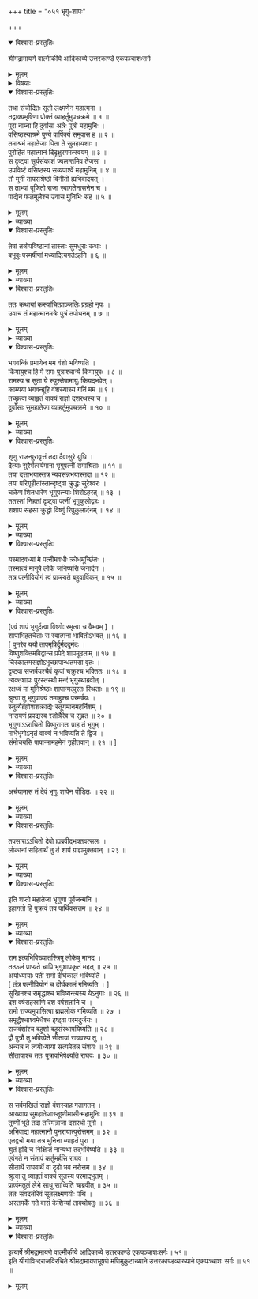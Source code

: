 +++
title = "०५१ भृगु-शापः"

+++

<details open><summary>विश्वास-प्रस्तुतिः</summary>

श्रीमद्रामायणे वाल्मीकीये आदिकाव्ये उत्तरकाण्डे एकपञ्चाशःसर्गः
</details>

<details><summary>मूलम्</summary>

श्रीमद्रामायणे वाल्मीकीये आदिकाव्ये उत्तरकाण्डे एकपञ्चाशःसर्गः
</details>

<details><summary>विषयाः</summary>

चातुर्मास्य-नियम-निर्वर्तनाय वसिष्ठाश्रम-वासिनि सति दुर्वाससि  
दशरथेनतं प्रति रामादि-संबन्धि-भविष्यद्-वृत्तान्त-निवेदन-प्रार्थने  
तेन संप्रति रामस्य भृगु-शापेन सीता-वियोगस्यावश्यं-भावित्व-कथन-निवेदनेन  
सुमन्त्रेण सौमित्रि-समाश्वासनम् ॥ १ ॥
</details>

<details open><summary>विश्वास-प्रस्तुतिः</summary>

तथा संचोदितः सूतो लक्ष्मणेन महात्मना ।  
तद्वाक्यमृषिणा प्रोक्तं व्याहर्तुमुपचक्रमे ॥ १ ॥  
पुरा नाम्ना हि दुर्वासा अत्रेः पुत्रो महामुनिः ।  
वसिष्ठस्याश्रमे पुण्ये वार्षिक्यं समुवास ह ॥ २ ॥  
तमाश्रमं महातेजाः पिता ते सुमहायशाः ।  
पुरोहितं महात्मानं दिदृक्षुरगमत्स्वयम् ॥ ३ ॥  
स दृष्ट्वा सूर्यसंकाशं ज्वलन्तमिव तेजसा ।  
उपविष्टं वसिष्ठस्य सव्यपार्श्वे महामुनिम् ॥ ४ ॥  
तौ मुनी तापसश्रेष्ठौ विनीतो ह्यभिवादयत् ।  
स ताभ्यां पूजितो राजा स्वागतेनासनेन च ।  
पाद्येन फलमूलैश्च उवास मुनिभिः सह ॥ ५ ॥
</details>

<details><summary>मूलम्</summary>

तथा संचोदितः सूतो लक्ष्मणेन महात्मना ।  
तद्वाक्यमृषिणा प्रोक्तं व्याहर्तुमुपचक्रमे ॥ १ ॥  
पुरा नाम्ना हि दुर्वासा अत्रेः पुत्रो महामुनिः ।  
वसिष्ठस्याश्रमे पुण्ये वार्षिक्यं समुवास ह ॥ २ ॥  
तमाश्रमं महातेजाः पिता ते सुमहायशाः ।  
पुरोहितं महात्मानं दिदृक्षुरगमत्स्वयम् ॥ ३ ॥  
स दृष्ट्वा सूर्यसंकाशं ज्वलन्तमिव तेजसा ।  
उपविष्टं वसिष्ठस्य सव्यपार्श्वे महामुनिम् ॥ ४ ॥  
तौ मुनी तापसश्रेष्ठौ विनीतो ह्यभिवादयत् ।  
स ताभ्यां पूजितो राजा स्वागतेनासनेन च ।  
पाद्येन फलमूलैश्च उवास मुनिभिः सह ॥ ५ ॥
</details>

<details><summary>व्याख्या</summary>

पुरा वार्षिक्यं वर्षासु भवं चातुर्मास्यनियममुद्दिश्योवास दुर्वासा हीति नाम्ना ॥२-५ ॥
</details>

<details open><summary>विश्वास-प्रस्तुतिः</summary>

तेषां तत्रोपविष्टानां तास्ताः सुमधुराः कथाः ।  
बभूवुः परमर्षीणां मध्यादित्यगतेऽहनि ॥ ६ ॥
</details>

<details><summary>मूलम्</summary>

तेषां तत्रोपविष्टानां तास्ताः सुमधुराः कथाः ।  
बभूवुः परमर्षीणां मध्यादित्यगतेऽहनि ॥ ६ ॥
</details>

<details><summary>व्याख्या</summary>

मध्यादित्यगते मध्यगतादित्ययुक्त इत्यर्थः । मध्याह्न इति फलितार्थः ॥ ६ ॥
</details>

<details open><summary>विश्वास-प्रस्तुतिः</summary>

ततः कथायां कस्यांचित्प्राञ्जलिः प्रग्रहो नृपः ।  
उवाच तं महात्मानमत्रेः पुत्रं तपोधनम् ॥ ७ ॥
</details>

<details><summary>मूलम्</summary>

ततः कथायां कस्यांचित्प्राञ्जलिः प्रग्रहो नृपः ।  
उवाच तं महात्मानमत्रेः पुत्रं तपोधनम् ॥ ७ ॥
</details>

<details><summary>व्याख्या</summary>

प्रग्रहः सविनय इत्यर्थः ॥ ७ ॥
</details>

<details open><summary>विश्वास-प्रस्तुतिः</summary>

भगवन्किं प्रमाणेन मम वंशो भविष्यति ।  
किमायुश्च हि मे रामः पुत्राश्चान्ये किमायुषः ॥ ८ ॥  
रामस्य च सुता ये स्युस्तेषामायुः कियद्भवेत् ।  
काम्यया भगवन्ब्रूहि वंशस्यास्य गतिं मम ॥ ९ ॥  
तच्छ्रुत्वा व्याहृतं वाक्यं राज्ञो दशरथस्य च ।  
दुर्वासाः सुमहातेजा व्याहर्तुमुपचक्रमे ॥ १० ॥
</details>

<details><summary>मूलम्</summary>

भगवन्किं प्रमाणेन मम वंशो भविष्यति ।  
किमायुश्च हि मे रामः पुत्राश्चान्ये किमायुषः ॥ ८ ॥  
रामस्य च सुता ये स्युस्तेषामायुः कियद्भवेत् ।  
काम्यया भगवन्ब्रूहि वंशस्यास्य गतिं मम ॥ ९ ॥  
तच्छ्रुत्वा व्याहृतं वाक्यं राज्ञो दशरथस्य च ।  
दुर्वासाः सुमहातेजा व्याहर्तुमुपचक्रमे ॥ १० ॥
</details>

<details><summary>व्याख्या</summary>

किंप्रमाणेन उत ततोप्यधिकप्रमाणेनेत्यर्थः । किमायुश्च मे राम इति ॥ ८-१० ॥
</details>

<details open><summary>विश्वास-प्रस्तुतिः</summary>

शृणु राजन्पुरावृत्तं तदा दैवासुरे युधि ।  
दैत्याः सुरैर्भर्त्स्यमाना भृगुपत्नीं समाश्रिताः ॥ ११ ॥  
तया दत्ताभयास्तत्र न्यवसन्नभयास्तदा ॥ १२ ॥  
तया परिगृहीतांस्तान्दृष्ट्वा क्रुद्धः सुरेश्वरः ।  
चक्रेण शितधारेण भृगुपत्न्याः शिरोऽहरत् ॥ १३ ॥  
ततस्तां निहतां दृष्ट्वा पत्नीं भृगुकुलोद्वहः ।  
शशाप सहसा क्रुद्धो विष्णुं रिपुकुलार्दनम् ॥ १४ ॥
</details>

<details><summary>मूलम्</summary>

शृणु राजन्पुरावृत्तं तदा दैवासुरे युधि ।  
दैत्याः सुरैर्भर्त्स्यमाना भृगुपत्नीं समाश्रिताः ॥ ११ ॥  
तया दत्ताभयास्तत्र न्यवसन्नभयास्तदा ॥ १२ ॥  
तया परिगृहीतांस्तान्दृष्ट्वा क्रुद्धः सुरेश्वरः ।  
चक्रेण शितधारेण भृगुपत्न्याः शिरोऽहरत् ॥ १३ ॥  
ततस्तां निहतां दृष्ट्वा पत्नीं भृगुकुलोद्वहः ।  
शशाप सहसा क्रुद्धो विष्णुं रिपुकुलार्दनम् ॥ १४ ॥
</details>

<details><summary>व्याख्या</summary>

एवं पृष्टश्चिरायुष्ट्वं दुःखोपेतं शापवशादिति वक्तुं पीठिकामाह-शृणु राजन्नित्यादि ॥ ११-१४ ॥
</details>

<details open><summary>विश्वास-प्रस्तुतिः</summary>

यस्मादवध्यां मे पत्नीमवधीः क्रोधमूर्च्छितः ।  
तस्मात्त्वं मानुषे लोके जनिष्यसि जनार्दन ।  
तत्र पत्नीवियोगं त्वं प्राप्स्यते बहुवार्षिकम् ॥ १५ ॥
</details>

<details><summary>मूलम्</summary>

यस्मादवध्यां मे पत्नीमवधीः क्रोधमूर्च्छितः ।  
तस्मात्त्वं मानुषे लोके जनिष्यसि जनार्दन ।  
तत्र पत्नीवियोगं त्वं प्राप्स्यते बहुवार्षिकम् ॥ १५ ॥
</details>

<details><summary>व्याख्या</summary>

अवध्यां स्त्रीत्वादृषिपत्नीत्वाच्चेति भावः । बहुवार्षिकं कालमित्यर्थः ॥ १५ ॥
</details>

<details open><summary>विश्वास-प्रस्तुतिः</summary>

\[एवं शापं भृगुर्दत्वा विष्णोः स्मृत्वा च वैभवम् \] ।  
शापाभिहतचेताः स स्वात्मना भावितोऽभवत् ॥ १६ ॥  
\[ पुनरेव ययौ तापमृषिर्दुर्मददुर्मदः ।  
विष्णुशक्तिमविद्वान्स प्रपेदे शापमूढताम् ॥ १७ ॥  
चिरकालमसंज्ञोऽभूच्छापान्धतमसा वृतः ।  
दृष्ट्वा सप्तर्षयश्चैवं कृपां चक्रुश्च भक्तितः ॥ १८ ॥  
त्यक्तशापः पुरस्तस्थौ मन्दं भृगुरथाब्रवीत् ।  
रक्षध्वं मां मुनिश्रेष्ठाः शापान्मत्पुरतः स्थिताः ॥ १९ ॥  
श्रुत्वा तु भृगुवाक्यं तमाहुश्च परमर्षयः ।  
स्तुत्यैर्ब्रह्मेशशक्राद्यैः स्तूयमानमहर्निशम् ।  
नारायणं प्रपद्यस्व स्तोत्रैरेव च सुव्रत ॥ २० ॥  
भृगुणाऽऽराधितो विष्णुरागतः प्राह तं भृगुम् ।  
माभैभृगोऽनृतं वाक्यं न भविष्यति ते द्विज ।  
संमोचयसि पापान्मामहमेनं गृहीतवान् ॥ २१ ॥ \]
</details>

<details><summary>मूलम्</summary>

\[एवं शापं भृगुर्दत्वा विष्णोः स्मृत्वा च वैभवम् \] ।  
शापाभिहतचेताः स स्वात्मना भावितोऽभवत् ॥ १६ ॥  
\[ पुनरेव ययौ तापमृषिर्दुर्मददुर्मदः ।  
विष्णुशक्तिमविद्वान्स प्रपेदे शापमूढताम् ॥ १७ ॥  
चिरकालमसंज्ञोऽभूच्छापान्धतमसा वृतः ।  
दृष्ट्वा सप्तर्षयश्चैवं कृपां चक्रुश्च भक्तितः ॥ १८ ॥  
त्यक्तशापः पुरस्तस्थौ मन्दं भृगुरथाब्रवीत् ।  
रक्षध्वं मां मुनिश्रेष्ठाः शापान्मत्पुरतः स्थिताः ॥ १९ ॥  
श्रुत्वा तु भृगुवाक्यं तमाहुश्च परमर्षयः ।  
स्तुत्यैर्ब्रह्मेशशक्राद्यैः स्तूयमानमहर्निशम् ।  
नारायणं प्रपद्यस्व स्तोत्रैरेव च सुव्रत ॥ २० ॥  
भृगुणाऽऽराधितो विष्णुरागतः प्राह तं भृगुम् ।  
माभैभृगोऽनृतं वाक्यं न भविष्यति ते द्विज ।  
संमोचयसि पापान्मामहमेनं गृहीतवान् ॥ २१ ॥ \]
</details>

<details><summary>व्याख्या</summary>

शापाभिहतचेताः पश्चात्तापपरीतचित्त इत्यर्थः । स्वात्मना भावितो भगवच्छापनिवृत्त्यर्थं स्वस्वरूपमचिन्तयदित्यर्थः ॥ १६-२१ ॥
</details>

<details open><summary>विश्वास-प्रस्तुतिः</summary>

अर्चयामास तं देवं भृगुः शापेन पीडितः ॥ २२ ॥
</details>

<details><summary>मूलम्</summary>

अर्चयामास तं देवं भृगुः शापेन पीडितः ॥ २२ ॥
</details>

<details><summary>व्याख्या</summary>

पुनः शापेन शापमोघभयेन पीडितः सन् भृगुस्तं देवमर्चयामास ॥ २२ ॥
</details>

<details open><summary>विश्वास-प्रस्तुतिः</summary>

तपसाराऽऽधितो देवो ह्यब्रवीद्भक्तवत्सलः ।  
लोकानां सहितार्थं तु तं शापं ग्राह्यमुक्तवान् ॥ २३ ॥
</details>

<details><summary>मूलम्</summary>

तपसाराऽऽधितो देवो ह्यब्रवीद्भक्तवत्सलः ।  
लोकानां सहितार्थं तु तं शापं ग्राह्यमुक्तवान् ॥ २३ ॥
</details>

<details><summary>व्याख्या</summary>

तं शापं मनुष्यजन्मादिप्रापकं लोकानां संहितार्थं सम्यग्रावणवधरूपहितसंपादनार्थं । ग्राह्यं परिग्राह्यमेवेत्युक्तवान् ॥ २३ ॥
</details>

<details open><summary>विश्वास-प्रस्तुतिः</summary>

इति शप्तो महातेजा भृगुणा पूर्वजन्मनि ।  
इहागतो हि पुत्रत्वं तव पार्थिवसत्तम ॥ २४ ॥
</details>

<details><summary>मूलम्</summary>

इति शप्तो महातेजा भृगुणा पूर्वजन्मनि ।  
इहागतो हि पुत्रत्वं तव पार्थिवसत्तम ॥ २४ ॥
</details>

<details><summary>व्याख्या</summary>

पूर्वजन्मनि काश्यपात् विष्णुसंज्ञकोपेन्द्रावतारे ॥ २४ ॥
</details>

<details open><summary>विश्वास-प्रस्तुतिः</summary>

राम इत्यभिविख्यातस्त्रिषु लोकेषु मानद ।  
तत्फलं प्राप्यते चापि भृगुशापकृतं महत् ॥ २५ ॥  
अयोध्यायाः पती रामो दीर्घकालं भविष्यति ।  
\[ तंत्र पत्नीवियोगं च दीर्घकालं गमिष्यति । \]  
सुखिनश्च समृद्धाश्च भविष्यन्त्यस्य येऽनुगाः ॥ २६ ॥  
दश वर्षसहस्राणि दश वर्षशतानि च ।  
रामो राज्यमुपासित्वा ब्रह्मलोकं गमिष्यति ॥ २७ ॥  
समृद्धैश्चाश्वमेधैश्च इष्ट्वा परमदुर्जयः ।  
राजवंशांश्च बहुशो बहूसंस्थापयिष्यति ॥ २८ ॥  
द्वौ पुत्रौ तु भविष्येते सीतायां राघवस्य तु ।  
अन्यत्र न त्वयोध्यायां सत्यमेतन्न संशयः ॥ २९ ॥  
सीतायाश्च ततः पुत्रावभिषेक्ष्यति राघवः ॥ ३० ॥
</details>

<details><summary>मूलम्</summary>

राम इत्यभिविख्यातस्त्रिषु लोकेषु मानद ।  
तत्फलं प्राप्यते चापि भृगुशापकृतं महत् ॥ २५ ॥  
अयोध्यायाः पती रामो दीर्घकालं भविष्यति ।  
\[ तंत्र पत्नीवियोगं च दीर्घकालं गमिष्यति । \]  
सुखिनश्च समृद्धाश्च भविष्यन्त्यस्य येऽनुगाः ॥ २६ ॥  
दश वर्षसहस्राणि दश वर्षशतानि च ।  
रामो राज्यमुपासित्वा ब्रह्मलोकं गमिष्यति ॥ २७ ॥  
समृद्धैश्चाश्वमेधैश्च इष्ट्वा परमदुर्जयः ।  
राजवंशांश्च बहुशो बहूसंस्थापयिष्यति ॥ २८ ॥  
द्वौ पुत्रौ तु भविष्येते सीतायां राघवस्य तु ।  
अन्यत्र न त्वयोध्यायां सत्यमेतन्न संशयः ॥ २९ ॥  
सीतायाश्च ततः पुत्रावभिषेक्ष्यति राघवः ॥ ३० ॥
</details>

<details><summary>व्याख्या</summary>

तत्फलं पत्नीवियोगेनचिरकालवासरूपम् ॥ २५-३० ॥
</details>

<details open><summary>विश्वास-प्रस्तुतिः</summary>

स सर्वमखिलं राज्ञो वंशस्याह गतागतम् ।  
आख्याय सुमहातेजास्तूष्णीमासीन्महामुनिः ॥ ३१ ॥  
तूष्णीं भूते तदा तस्मिन्राजा दशरथो मुनौ ।  
अभिवाद्य महात्मानौ पुनरायात्पुरोत्तमम् ॥ ३२ ॥  
एतद्वचो मया तत्र मुनिना व्याहृतं पुरा ।  
श्रुतं हृदि च निक्षिप्तं नान्यथा तद्भविष्यति ॥ ३३ ॥  
एवंगते न संतापं कर्तुमर्हसि राघव ।  
सीतार्थे राघवार्थे वा दृढो भव नरोत्तम ॥ ३४ ॥  
श्रुत्वा तु व्याहृतं वाक्यं सुतस्य परमाद्भुतम् ।  
प्रहर्षमतुलं लेभे साधु साध्विति चाब्रवीत् ॥ ३५ ॥  
ततः संवदतोरेवं सूतलक्ष्मणयोः पथि ।  
अस्तमर्के गते वासं केशिन्यां तावथोषतुः ॥ ३६ ॥
</details>

<details><summary>मूलम्</summary>

स सर्वमखिलं राज्ञो वंशस्याह गतागतम् ।  
आख्याय सुमहातेजास्तूष्णीमासीन्महामुनिः ॥ ३१ ॥  
तूष्णीं भूते तदा तस्मिन्राजा दशरथो मुनौ ।  
अभिवाद्य महात्मानौ पुनरायात्पुरोत्तमम् ॥ ३२ ॥  
एतद्वचो मया तत्र मुनिना व्याहृतं पुरा ।  
श्रुतं हृदि च निक्षिप्तं नान्यथा तद्भविष्यति ॥ ३३ ॥  
एवंगते न संतापं कर्तुमर्हसि राघव ।  
सीतार्थे राघवार्थे वा दृढो भव नरोत्तम ॥ ३४ ॥  
श्रुत्वा तु व्याहृतं वाक्यं सुतस्य परमाद्भुतम् ।  
प्रहर्षमतुलं लेभे साधु साध्विति चाब्रवीत् ॥ ३५ ॥  
ततः संवदतोरेवं सूतलक्ष्मणयोः पथि ।  
अस्तमर्के गते वासं केशिन्यां तावथोषतुः ॥ ३६ ॥
</details>

<details><summary>व्याख्या</summary>

सः दुर्वासा इत्यर्थः ॥ ३१-३६ ॥
</details>

<details open><summary>विश्वास-प्रस्तुतिः</summary>

इत्यार्षे श्रीमद्रामायणे वाल्मीकीये आदिकाव्ये उत्तरकाण्डे एकपञ्चाशःसर्गः॥ ५१॥  
इति श्रीगोविन्दराजविरचिते श्रीमद्रामायणभूषणे मणिमुकुटाख्याने उत्तरकाण्डव्याख्याने एकपञ्चाशः सर्गः ॥ ५१ ॥
</details>

<details><summary>मूलम्</summary>

इत्यार्षे श्रीमद्रामायणे वाल्मीकीये आदिकाव्ये उत्तरकाण्डे एकपञ्चाशःसर्गः॥ ५१॥  
इति श्रीगोविन्दराजविरचिते श्रीमद्रामायणभूषणे मणिमुकुटाख्याने उत्तरकाण्डव्याख्याने एकपञ्चाशः सर्गः ॥ ५१ ॥
</details>

